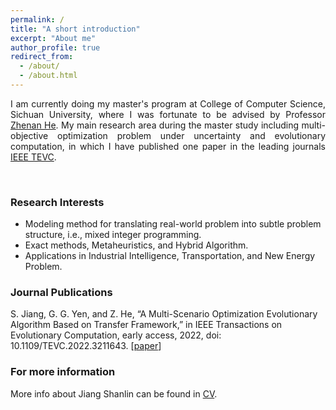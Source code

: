 ```yaml
---
permalink: /
title: "A short introduction"
excerpt: "About me"
author_profile: true
redirect_from: 
  - /about/
  - /about.html
---
```


<!-- ## A short introduction -->
<p style="text-align:justify;"> 
I am currently doing my master's program at College of Computer Science, Sichuan University, where I was fortunate to be advised by Professor <a href="https://kaminzzz.github.io/" target="_blank">Zhenan He</a>. My main research area during the master study including multi-objective optimization problem under uncertainty and evolutionary computation, in which I have published one paper in the leading journals <a href="https://ieeexplore.ieee.org/xpl/RecentIssue.jsp?punumber=4235" target="_blank">IEEE TEVC</a>.
</p>

<br/>

### Research Interests
* Modeling method for translating real-world problem into subtle problem structure, i.e., mixed integer programming.
* Exact methods, Metaheuristics, and Hybrid Algorithm.
* Applications in Industrial Intelligence, Transportation, and New Energy Problem.

### Journal Publications
<!-- <img align="left" src="https://github.com/Lin-JiangShanlin/Lin-JiangShanlin.github.io/images/publications/JSL2022.png"/> -->
<!-- 
**A Multi-Scenario Optimization Evolutionary Algorithm Based on Transfer Framework**

Shanlin Jiang, [Gary G. Yen](https://experts.okstate.edu/gyen), and Zhenan He

IEEE Transactions on Evolutionary Computation -->

S. Jiang, G. G. Yen, and Z. He, “A Multi-Scenario Optimization Evolutionary Algorithm Based on Transfer Framework,” in IEEE Transactions on Evolutionary Computation, early access, 2022, doi: 10.1109/TEVC.2022.3211643.
[[paper](https://ieeexplore.ieee.org/document/9910596)]

### For more information
More info about Jiang Shanlin can be found in [CV](http://lin-jiangshanlin.github.io/files/Curriculum_Vitae-Jiangshanlin.pdf).
